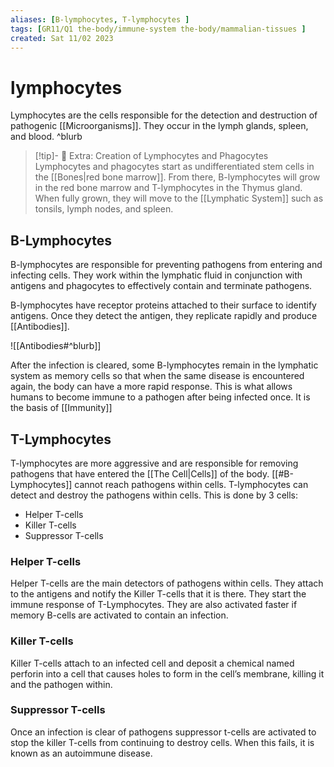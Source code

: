 ```yaml
---
aliases: [B-lymphocytes, T-lymphocytes ]
tags: [GR11/Q1 the-body/immune-system the-body/mammalian-tissues ]
created: Sat 11/02 2023
---
```

# lymphocytes
Lymphocytes are the cells responsible for the detection and destruction of pathogenic [[Microorganisms]]. They occur in the lymph glands, spleen, and blood.  ^blurb


> [!tip]- :star_struck: Extra: Creation of Lymphocytes and Phagocytes
> Lymphocytes and phagocytes start as undifferentiated stem cells in the [[Bones|red bone marrow]]. From there, B-lymphocytes will grow in the red bone marrow and T-lymphocytes in the Thymus gland. When fully grown, they will move to the [[Lymphatic System]] such as tonsils, lymph nodes, and spleen. 

## B-Lymphocytes
B-lymphocytes are responsible for preventing pathogens from entering and infecting cells. They work within the lymphatic fluid in conjunction with antigens and phagocytes to effectively contain and terminate pathogens. 

B-lymphocytes have receptor proteins attached to their surface to identify antigens. Once they detect the antigen, they replicate rapidly and produce [[Antibodies]]. 

![[Antibodies#^blurb]]

After the infection is cleared, some B-lymphocytes remain in the lymphatic system as memory cells so that when the same disease is encountered again, the body can have a more rapid response. This is what allows humans to become immune to a pathogen after being infected once. It is the basis of [[Immunity]]

## T-Lymphocytes
T-lymphocytes are more aggressive and are responsible for removing pathogens that have entered the [[The Cell|Cells]] of the body. [[#B-Lymphocytes]] cannot reach pathogens within cells. T-lymphocytes can detect and destroy the pathogens within cells. This is done by 3 cells:
- Helper T-cells
- Killer T-cells
- Suppressor T-cells

### Helper T-cells
Helper T-cells are the main detectors of pathogens within cells. They attach to the antigens and notify the Killer T-cells that it is there. They start the immune response of T-Lymphocytes. They are also activated faster if memory B-cells are activated to contain an infection. 

### Killer T-cells
Killer T-cells attach to an infected cell and deposit a chemical named perforin into a cell that causes holes to form in the cell’s membrane, killing it and the pathogen within. 

### Suppressor T-cells
Once an infection is clear of pathogens suppressor t-cells are activated to stop the killer T-cells from continuing to destroy cells. When this fails, it is known as an autoimmune disease.